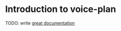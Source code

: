 # Introduction to voice-plan

TODO: write [great documentation](http://jacobian.org/writing/what-to-write/)
